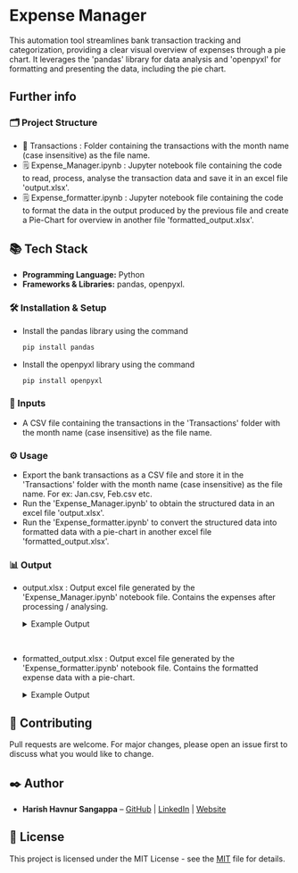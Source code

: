 # Expense Manager

This automation tool streamlines bank transaction tracking and categorization, providing a clear visual overview of expenses through a pie chart. It leverages the 'pandas' library for data analysis and 'openpyxl' for formatting and presenting the data, including the pie chart.

## Further info
### 🗂️ Project Structure
- 📂 Transactions : Folder containing the transactions with the month name (case insensitive) as the file name.<br>
- 🗒️ Expense_Manager.ipynb : Jupyter notebook file containing the code to read, process, analyse the transaction data and save it in an excel file 'output.xlsx'.<br>
- 🗒️ Expense_formatter.ipynb : Jupyter notebook file containing the code to format the data in the output produced by the previous file and create a Pie-Chart for overview in another file 'formatted_output.xlsx'.

## 📚 Tech Stack
- **Programming Language:** Python
- **Frameworks & Libraries:** pandas, openpyxl.

### 🛠️ Installation & Setup
- Install the pandas library using the command 

    ```bash
    pip install pandas
    ```
- Install the openpyxl library using the command

    ```bash
    pip install openpyxl
    ```

### 📝 Inputs
- A CSV file containing the transactions in the 'Transactions' folder with the month name (case insensitive) as the file name.    

### ⚙️ Usage
- Export the bank transactions as a CSV file and store it in the 'Transactions' folder with the month name (case insensitive) as the file name. For ex: Jan.csv, Feb.csv etc.
- Run the 'Expense_Manager.ipynb' to obtain the structured data in an excel file 'output.xlsx'.
- Run the 'Expense_formatter.ipynb' to convert the structured data into formatted data with a pie-chart in another excel file 'formatted_output.xlsx'.

### 📊 Output
- output.xlsx : Output excel file generated by the 'Expense_Manager.ipynb' notebook file. Contains the expenses after processing / analysing.

    <details>
        <summary>Example Output</summary>
            <table>
            <tr>
                <th>Date</th>
                <th>Commodity</th>
                <th>Amount</th>
                <th>Category</th>
            </tr>
            <tr>
                <td>2024-01-05</td>
                <td>Grocery Store</td>
                <td>Food</td>
                <td>50.00</td>
            </tr>
            <tr>
                <td>2024-01-10</td>
                <td>Uber Ride</td>
                <td>Travel</td>
                <td>15.00</td>
            </tr>
            <tr>
                <td>2024-01-15</td>
                <td>Electricity Bill</td>
                <td>Utilities</td>
                <td>100.00</td>
            </tr>
            <tr>
                <td>2024-01-20</td>
                <td>Movie Tickets</td>
                <td>Entertainment</td>
                <td>25.00</td>
            </tr>
        </table>
    </details>
&nbsp;
- formatted_output.xlsx : Output excel file generated by the 'Expense_formatter.ipynb' notebook file. Contains the formatted expense data with a pie-chart. <br>

    <details>
        <summary>Example Output</summary>
        <img src="Example-pie-chart.png" alt="Pie Chart" width="350" height="300">
    </details>

## 🤝 Contributing
Pull requests are welcome. For major changes, please open an issue first to discuss what you would like to change.


## ✒️ Author
- **Harish Havnur Sangappa** – [GitHub](https://github.com/hhavnursangappa) | [LinkedIn](https://linkedin.com/in/harish-havnur-sangappa) | [Website](https://digitalresume-j4ae.onrender.com)

## 📜 License
This project is licensed under the MIT License - see the [MIT](https://choosealicense.com/licenses/mit/) file for details.


